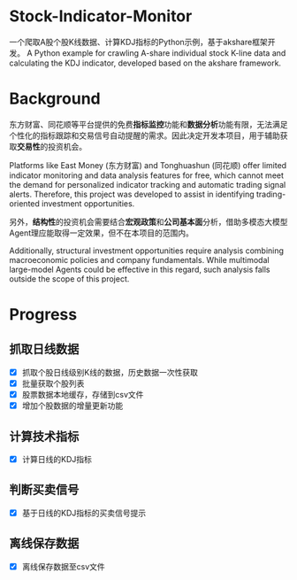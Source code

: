 # Stock-Indicator-Monitor

一个爬取A股个股K线数据、计算KDJ指标的Python示例，基于akshare框架开发。
A Python example for crawling A-share individual stock K-line data and calculating the KDJ indicator, developed based on the akshare framework.

# Background
东方财富、同花顺等平台提供的免费**指标监控**功能和**数据分析**功能有限，无法满足个性化的指标跟踪和交易信号自动提醒的需求。因此决定开发本项目，用于辅助获取**交易性**的投资机会。

Platforms like ​​East Money​​ (东方财富) and ​​Tonghuashun​​ (同花顺) offer limited ​​indicator monitoring​​ and ​​data analysis​​ features for free, which cannot meet the demand for ​​personalized indicator tracking​​ and ​​automatic trading signal alerts​​. Therefore, this project was developed to assist in identifying ​​trading-oriented​​ investment opportunities.


另外，**结构性**的投资机会需要结合**宏观政策**和**公司基本面**分析，借助多模态大模型Agent理应能取得一定效果，但不在本项目的范围内。

Additionally, ​​structural​​ investment opportunities require analysis combining ​​macroeconomic policies​​ and ​​company fundamentals​​. While multimodal large-model Agents could be effective in this regard, such analysis falls outside the scope of this project.

# Progress
## 抓取日线数据
- [x] 抓取个股日线级别K线的数据，历史数据一次性获取
- [x] 批量获取个股列表
- [x] 股票数据本地缓存，存储到csv文件
- [x] 增加个股数据的增量更新功能
## 计算技术指标
- [x] 计算日线的KDJ指标
## 判断买卖信号
- [x] 基于日线的KDJ指标的买卖信号提示
## 离线保存数据
- [x] 离线保存数据至csv文件
